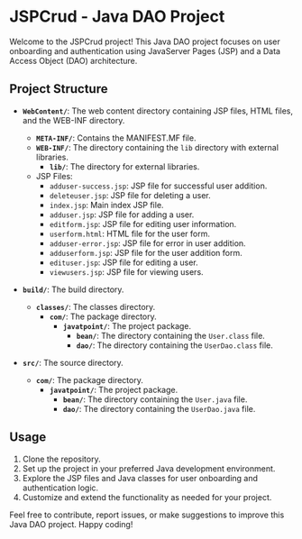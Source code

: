 # JSPCrud - Java DAO Project

Welcome to the JSPCrud project! This Java DAO project focuses on user onboarding and authentication using JavaServer Pages (JSP) and a Data Access Object (DAO) architecture.

## Project Structure

- **`WebContent/`**: The web content directory containing JSP files, HTML files, and the WEB-INF directory.
  - **`META-INF/`**: Contains the MANIFEST.MF file.
  - **`WEB-INF/`**: The directory containing the `lib` directory with external libraries.
    - **`lib/`**: The directory for external libraries.
  - JSP Files:
    - `adduser-success.jsp`: JSP file for successful user addition.
    - `deleteuser.jsp`: JSP file for deleting a user.
    - `index.jsp`: Main index JSP file.
    - `adduser.jsp`: JSP file for adding a user.
    - `editform.jsp`: JSP file for editing user information.
    - `userform.html`: HTML file for the user form.
    - `adduser-error.jsp`: JSP file for error in user addition.
    - `adduserform.jsp`: JSP file for the user addition form.
    - `edituser.jsp`: JSP file for editing a user.
    - `viewusers.jsp`: JSP file for viewing users.

- **`build/`**: The build directory.
  - **`classes/`**: The classes directory.
    - **`com/`**: The package directory.
      - **`javatpoint/`**: The project package.
        - **`bean/`**: The directory containing the `User.class` file.
        - **`dao/`**: The directory containing the `UserDao.class` file.

- **`src/`**: The source directory.
  - **`com/`**: The package directory.
    - **`javatpoint/`**: The project package.
      - **`bean/`**: The directory containing the `User.java` file.
      - **`dao/`**: The directory containing the `UserDao.java` file.

## Usage

1. Clone the repository.
2. Set up the project in your preferred Java development environment.
3. Explore the JSP files and Java classes for user onboarding and authentication logic.
4. Customize and extend the functionality as needed for your project.

Feel free to contribute, report issues, or make suggestions to improve this Java DAO project. Happy coding!
